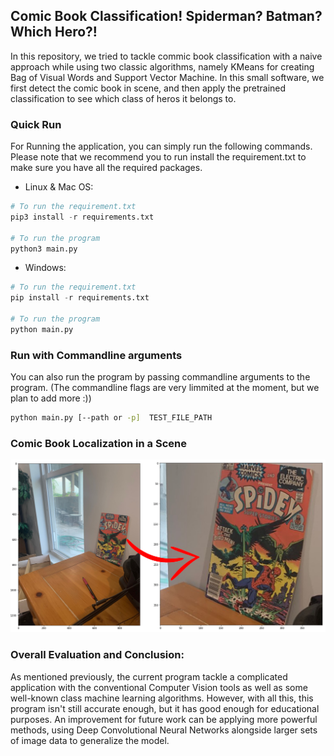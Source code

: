 ## Comic Book Classification! Spiderman? Batman? Which Hero?!

In this repository, we tried to tackle commic book classification with a naive approach while using two classic algorithms, namely KMeans for creating Bag of Visual Words and Support Vector Machine. In this small software, we first detect the comic book in scene, and then apply the pretrained classification to see which class of heros it belongs to. 

### Quick Run

For Running the application, you can simply run the following commands. Please note that we recommend you to run install the requirement.txt to make sure you have all the required packages. 

* Linux & Mac OS:
```python 
# To run the requirement.txt
pip3 install -r requirements.txt

# To run the program
python3 main.py
```

* Windows:
```python
# To run the requirement.txt
pip install -r requirements.txt

# To run the program
python main.py

```

### Run with Commandline arguments

You can also run the program by passing commandline arguments to the program. (The commandline flags are very limmited at the moment, but we plan to add more :)) 

```sh
python main.py [--path or -p]  TEST_FILE_PATH
```

### Comic Book Localization in a Scene 
<p align="center">
  <img src="data/sample_output.png"  title="Output sample of comic book localization!" alt="Output sample of comic book localization!">
</p>


### Overall Evaluation and Conclusion: 

As mentioned previously, the current program tackle a complicated application with the conventional Computer Vision tools as well as some well-known class machine learning algorithms. However, with all this, this program isn't still accurate enough, but it has good enough for educational purposes. An improvement for future work can be applying more powerful methods, using Deep Convolutional Neural Networks alongside larger sets of image data to generalize the model.
